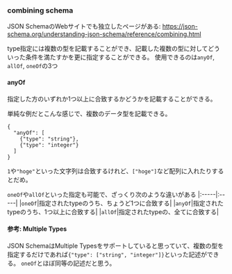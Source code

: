 ### combining schema
JSON SchemaのWebサイトでも独立したページがある: https://json-schema.org/understanding-json-schema/reference/combining.html

type指定には複数の型を記載することができ、記載した複数の型に対してどういった条件を満たすかを更に指定することができる。
使用できるのは`anyOf`, `allOf`, `oneOf`の3つ

#### anyOf
指定した方のいずれか1つ以上に合致するかどうかを記載することができる。

単純な例だとこんな感じで、複数のデータ型を記載できる。
```
{
  "anyOf": [
    {"type": "string"},
    {"type": "integer"}
  ]
}
```
`1`や`"hoge"`といった文字列は合致するけれど、`["hoge"]`など配列に入れたりするとだめ。

`oneOf`や`allOf`といった指定も可能で、ざっくり次のような違いがある
|:-----|:-----|
|`oneOf`|指定されたtypeのうち、ちょうど1つに合致する|
|`anyOf`|指定されたtypeのうち、1つ以上に合致する|
|`allOf`|指定されたtypeの、全てに合致する|

#### 参考: Multiple Types
JSON SchemaはMultiple Typesをサポートしていると思っていて、複数の型を指定するだけであれば`{"type": ["string", "integer"]}`といった記述ができる。
`oneOf`とほぼ同等の記述だと思う。

